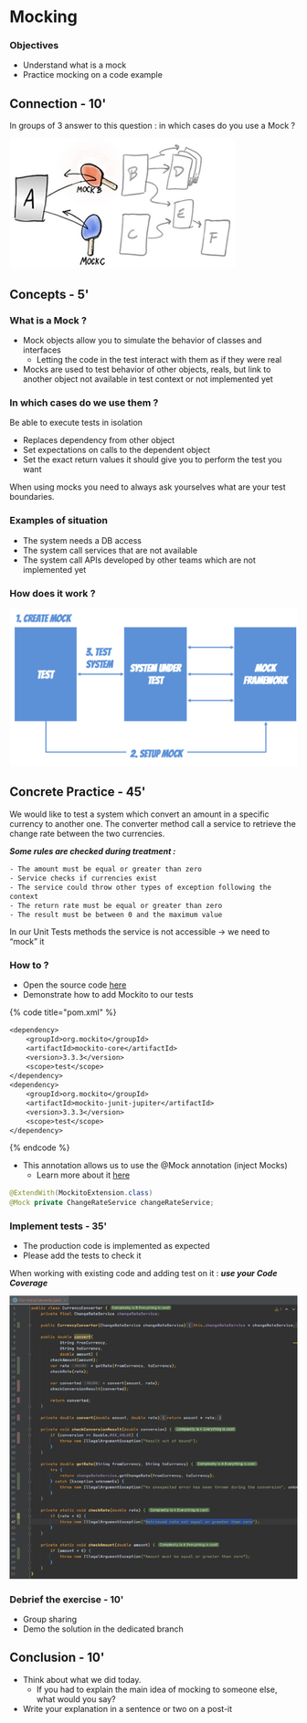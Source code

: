# Mocking

### Objectives

* Understand what is a mock
* Practice mocking on a code example

## Connection - 10'

In groups of 3 answer to this question : in which cases do you use a Mock ?

![](../../.gitbook/assets/image%20%28515%29.png)

## Concepts - 5'

### What is a Mock ?

* Mock objects allow you to simulate the behavior of classes and interfaces
  * Letting the code in the test interact with them as if they were real
* Mocks are used to test behavior of other objects, reals, but link to another object not available in test context or not implemented yet

### In which cases do we use them ?

Be able to execute tests in isolation

* Replaces dependency from other object
* Set expectations on calls to the dependent object
* Set the exact return values it should give you to perform the test you want

When using mocks you need to always ask yourselves what are your test boundaries.

### Examples of situation

* The system needs a DB access
* The system call services that are not available
* The system call APIs developed by other teams which are not implemented yet

### How does it work ?

![](../../.gitbook/assets/image%20%28523%29.png)

## Concrete Practice - 45'

We would like to test a system which convert an amount in a specific currency to another one. The converter method call a service to retrieve the change rate between the two currencies.

_**Some rules are checked during treatment :**_

```text
- The amount must be equal or greater than zero
- Service checks if currencies exist
- The service could throw other types of exception following the context
- The return rate must be equal or greater than zero
- The result must be between 0 and the maximum value
```

In our Unit Tests methods the service is not accessible -&gt; we need to “mock” it

### How to ?

* Open the source code [here](https://github.com/ythirion/mock-kata)
* Demonstrate how to add Mockito to our tests

{% code title="pom.xml" %}
```markup
<dependency>
    <groupId>org.mockito</groupId>
    <artifactId>mockito-core</artifactId>
    <version>3.3.3</version>
    <scope>test</scope>
</dependency>
<dependency>
    <groupId>org.mockito</groupId>
    <artifactId>mockito-junit-jupiter</artifactId>
    <version>3.3.3</version>
    <scope>test</scope>
</dependency>
```
{% endcode %}

* This annotation allows us to use the @Mock annotation \(inject Mocks\)
  * Learn more about it [here](https://www.baeldung.com/mockito-junit-5-extension)

```java
@ExtendWith(MockitoExtension.class)
@Mock private ChangeRateService changeRateService;
```

### Implement tests - 35'

* The production code is implemented as expected
* Please add the tests to check it

When working with existing code and adding test on it : _**use your Code Coverage**_

![](../../.gitbook/assets/image%20%28520%29.png)

### Debrief the exercise - 10'

* Group sharing
* Demo the solution in the dedicated branch

## Conclusion - 10'

* Think about what we did today. 
  * If you had to explain the main idea of mocking to someone else, what would you say?
* Write your explanation in a sentence or two on a post-it

